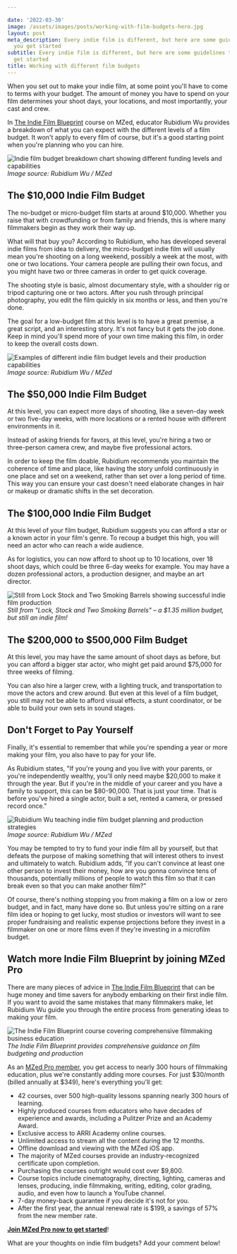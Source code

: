 ```yaml
---

date: '2022-03-30'
image: /assets/images/posts/working-with-film-budgets-hero.jpg
layout: post
meta_description: Every indie film is different, but here are some guidelines to help
  you get started
subtitle: Every indie film is different, but here are some guidelines to help you
  get started
title: Working with different film budgets
---
```


When you set out to make your indie film, at some point you'll have to come to terms with your budget. The amount of money you have to spend on your film determines your shoot days, your locations, and most importantly, your cast and crew.

In [The Indie Film Blueprint](https://www.mzed.com/courses/the-indie-film-blueprint) course on MZed, educator Rubidium Wu provides a breakdown of what you can expect with the different levels of a film budget. It won't apply to every film of course, but it's a good starting point when you're planning who you can hire.

![Indie film budget breakdown chart showing different funding levels and capabilities](/assets/images/posts/working-film-budgets-breakdown-chart.jpg)
*Image source: Rubidium Wu / MZed*

## The $10,000 Indie Film Budget

The no-budget or micro-budget film starts at around $10,000. Whether you raise that with crowdfunding or from family and friends, this is where many filmmakers begin as they work their way up.

What will that buy you? According to Rubidium, who has developed several indie films from idea to delivery, the micro-budget indie film will usually mean you're shooting on a long weekend, possibly a week at the most, with one or two locations. Your camera people are pulling their own focus, and you might have two or three cameras in order to get quick coverage.

The shooting style is basic, almost documentary style, with a shoulder rig or tripod capturing one or two actors. After you rush through principal photography, you edit the film quickly in six months or less, and then you're done.

The goal for a low-budget film at this level is to have a great premise, a great script, and an interesting story. It's not fancy but it gets the job done. Keep in mind you'll spend more of your own time making this film, in order to keep the overall costs down.

![Examples of different indie film budget levels and their production capabilities](/assets/images/posts/working-film-budgets-examples-comparison.jpg)
*Image source: Rubidium Wu / MZed*

## The $50,000 Indie Film Budget

At this level, you can expect more days of shooting, like a seven-day week or two five-day weeks, with more locations or a rented house with different environments in it.

Instead of asking friends for favors, at this level, you're hiring a two or three-person camera crew, and maybe five professional actors.

In order to keep the film doable, Rubidium recommends you maintain the coherence of time and place, like having the story unfold continuously in one place and set on a weekend, rather than set over a long period of time. This way you can ensure your cast doesn't need elaborate changes in hair or makeup or dramatic shifts in the set decoration.

## The $100,000 Indie Film Budget

At this level of your film budget, Rubidium suggests you can afford a star or a known actor in your film's genre. To recoup a budget this high, you will need an actor who can reach a wide audience. 

As for logistics, you can now afford to shoot up to 10 locations, over 18 shoot days, which could be three 6-day weeks for example. You may have a dozen professional actors, a production designer, and maybe an art director. 

![Still from Lock Stock and Two Smoking Barrels showing successful indie film production](/assets/images/posts/working-film-budgets-lock-stock-example.jpg)
*Still from "Lock, Stock and Two Smoking Barrels" – a $1.35 million budget, but still an indie film!*

## The $200,000 to $500,000 Film Budget

At this level, you may have the same amount of shoot days as before, but you can afford a bigger star actor, who might get paid around $75,000 for three weeks of filming.

You can also hire a larger crew, with a lighting truck, and transportation to move the actors and crew around. But even at this level of a film budget, you still may not be able to afford visual effects, a stunt coordinator, or be able to build your own sets in sound stages.

## Don't Forget to Pay Yourself

Finally, it's essential to remember that while you're spending a year or more making your film, you also have to pay for your life. 

As Rubidium states, "If you're young and you live with your parents, or you're independently wealthy, you'll only need maybe $20,000 to make it through the year. But if you're in the middle of your career and you have a family to support, this can be $80-90,000. That is just your time. That is before you've hired a single actor, built a set, rented a camera, or pressed record once." 

![Rubidium Wu teaching indie film budget planning and production strategies](/assets/images/posts/working-film-budgets-rubidium-wu-teaching.jpg)
*Image source: Rubidium Wu / MZed*

You may be tempted to try to fund your indie film all by yourself, but that defeats the purpose of making something that will interest others to invest and ultimately to watch. Rubidium adds, "If you can't convince at least one other person to invest their money, how are you gonna convince tens of thousands, potentially millions of people to watch this film so that it can break even so that you can make another film?" 

Of course, there's nothing stopping you from making a film on a low or zero budget, and in fact, many have done so. But unless you're sitting on a rare film idea or hoping to get lucky, most studios or investors will want to see proper fundraising and realistic expense projections before they invest in a filmmaker on one or more films even if they're investing in a microfilm budget.

## Watch more Indie Film Blueprint by joining MZed Pro

There are many pieces of advice in [The Indie Film Blueprint](https://www.mzed.com/courses/the-indie-film-blueprint) that can be huge money and time savers for anybody embarking on their first indie film. If you want to avoid the same mistakes that many filmmakers make, let Rubidium Wu guide you through the entire process from generating ideas to making your film.

![The Indie Film Blueprint course covering comprehensive filmmaking business education](/assets/images/posts/working-film-budgets-indie-blueprint-course.jpg)
*The Indie Film Blueprint provides comprehensive guidance on film budgeting and production*

As an [MZed Pro member](https://www.mzed.com/checkout/?sku=MZEDPRO12), you get access to nearly 300 hours of filmmaking education, plus we're constantly adding more courses. For just $30/month (billed annually at $349), here's everything you'll get:

- 42 courses, over 500 high-quality lessons spanning nearly 300 hours of learning.
- Highly produced courses from educators who have decades of experience and awards, including a Pulitzer Prize and an Academy Award.
- Exclusive access to ARRI Academy online courses.
- Unlimited access to stream all the content during the 12 months.
- Offline download and viewing with the MZed iOS app.
- The majority of MZed courses provide an industry-recognized certificate upon completion.
- Purchasing the courses outright would cost over $9,800.
- Course topics include cinematography, directing, lighting, cameras and lenses, producing, indie filmmaking, writing, editing, color grading, audio, and even how to launch a YouTube channel.
- 7-day money-back guarantee if you decide it's not for you.
- After the first year, the annual renewal rate is $199, a savings of 57% from the new member rate.

**[Join MZed Pro now to get started](https://www.mzed.com/checkout/?sku=MZEDPRO12)**!

What are your thoughts on indie film budgets? Add your comment below!